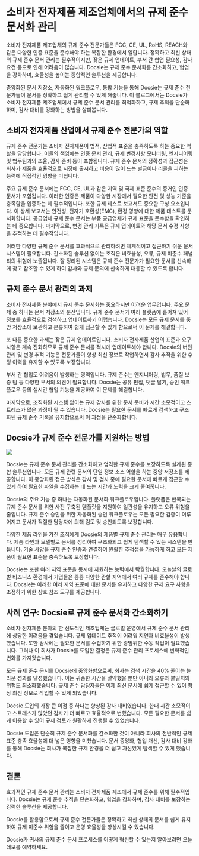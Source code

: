 # 소비자 전자제품 제조업체에서의 규제 준수 문서화 관리

소비자 전자제품 제조업체의 규제 준수 전문가들은 FCC, CE, UL, RoHS, REACH와 같은 다양한 인증 표준을 준수해야 하는 복잡한 환경에서 일합니다. 정확하고 최신 상태의 규제 준수 문서 관리는 필수적이지만, 잦은 규제 업데이트, 부서 간 협업 필요성, 감사 요건 등으로 인해 어려움이 많습니다. Docsie는 규제 준수 문서화를 간소화하고, 협업을 강화하며, 효율성을 높이는 종합적인 솔루션을 제공합니다.

중앙화된 문서 저장소, 자동화된 워크플로우, 통합 기능을 통해 Docsie는 규제 준수 전문가들이 문서를 정확하고 쉽게 관리할 수 있게 해줍니다. 이 블로그에서는 Docsie가 소비자 전자제품 제조업체에서 규제 준수 문서 관리를 최적화하고, 규제 추적을 단순화하며, 감사 대비를 강화하는 방법을 살펴봅니다.

## 소비자 전자제품 산업에서 규제 준수 전문가의 역할

규제 준수 전문가는 소비자 전자제품이 법적, 산업적 표준을 충족하도록 하는 중요한 역할을 담당합니다. 이들의 책임에는 인증 문서 관리, 규제 변경사항 모니터링, 엔지니어링 및 법무팀과의 조율, 감사 준비 등이 포함됩니다. 규제 준수 문서의 정확성과 접근성은 회사가 제품을 효율적으로 시장에 출시하고 비용이 많이 드는 벌금이나 리콜을 피하는 능력에 직접적인 영향을 미칩니다.

주요 규제 준수 문서에는 FCC, CE, UL과 같은 지역 및 국제 표준 준수의 증거인 인증 문서가 포함됩니다. 이러한 인증은 제품이 다양한 시장에서 필요한 안전 및 성능 기준을 충족함을 입증하는 데 필수적입니다. 또한 규제 테스트 보고서도 중요한 구성 요소입니다. 이 상세 보고서는 안전성, 전자기 호환성(EMC), 환경 영향에 대한 제품 테스트를 문서화합니다. 공급업체 규제 준수 문서는 부품 공급업체가 규제 표준을 준수함을 확인하는 데 중요합니다. 마지막으로, 변경 관리 기록은 규제 업데이트와 해당 문서 수정 사항을 추적하는 데 필수적입니다.

이러한 다양한 규제 준수 문서를 효과적으로 관리하려면 체계적이고 접근하기 쉬운 문서 시스템이 필요합니다. 간소화된 솔루션 없이는 조직은 비효율성, 오류, 규제 미준수 페널티의 위험에 노출됩니다. 잘 정리된 시스템은 규제 준수 전문가가 필요한 문서를 신속하게 찾고 참조할 수 있게 하여 감사와 규제 문의에 신속하게 대응할 수 있도록 합니다.

## 규제 준수 문서 관리의 과제

소비자 전자제품 분야에서 규제 준수 문서화는 중요하지만 어려운 업무입니다. 주요 문제 중 하나는 문서 저장소의 분산입니다. 규제 준수 문서가 여러 플랫폼에 흩어져 있어 정보를 효율적으로 검색하고 업데이트하기 어렵습니다. Docsie는 모든 규제 문서를 중앙 저장소에 보관하고 분류하여 쉽게 접근할 수 있게 함으로써 이 문제를 해결합니다.

또 다른 중요한 과제는 잦은 규제 업데이트입니다. 소비자 전자제품 산업의 표준과 요구 사항은 계속 진화하므로 규제 준수 문서를 적시에 업데이트해야 합니다. Docsie의 버전 관리 및 변경 추적 기능은 전문가들이 항상 최신 정보로 작업하면서 감사 추적을 위한 수정 이력을 유지할 수 있도록 보장합니다.

부서 간 협업도 어려움이 발생하는 영역입니다. 규제 준수는 엔지니어링, 법무, 품질 보증 팀 등 다양한 부서의 의견이 필요합니다. Docsie는 공유 편집, 댓글 달기, 승인 워크플로우 등의 실시간 협업 기능을 제공하여 이 문제를 해결합니다.

마지막으로, 조직화된 시스템 없이는 규제 감사를 위한 문서 준비가 시간 소모적이고 스트레스가 많은 과정이 될 수 있습니다. Docsie는 필요한 문서를 빠르게 검색하고 구조화된 규제 준수 기록을 유지함으로써 이 과정을 단순화합니다.

## Docsie가 규제 준수 전문가를 지원하는 방법

![](https://cdn.docsie.io/workspace_PxAvC1Uenuc7ad6H3/doc_wn84Jkoc6hIMTO2eE/file_WyrqEK0E1zfn5P8Ia/image_ed244903-132a-cf9b-c7f2-bda1651bfa30.jpg)

Docsie는 규제 준수 문서 관리를 간소화하고 엄격한 규제 준수를 보장하도록 설계된 종합 솔루션입니다. 모든 규제 관련 문서의 단일 정보 소스 역할을 하는 중앙 저장소를 제공합니다. 이 중앙화된 접근 방식은 감사 및 검사 중에 필요한 문서에 빠르게 접근할 수 있게 하여 필요한 파일을 수집하는 데 드는 시간과 노력을 크게 줄여줍니다.

Docsie의 주요 기능 중 하나는 자동화된 문서화 워크플로우입니다. 플랫폼은 반복되는 규제 준수 문서를 위한 사전 구축된 템플릿을 지원하여 일관성을 유지하고 오류 위험을 줄입니다. 규제 준수 승인을 위한 자동화된 승인 워크플로우는 모든 필요한 검증이 이루어지고 문서가 적절한 담당자에 의해 검토 및 승인되도록 보장합니다.

다양한 제품 라인을 가진 조직에게 Docsie의 제품별 규제 준수 관리는 매우 유용합니다. 제품 라인과 모델별로 문서를 정리하여 구조화되고 쉽게 탐색할 수 있는 시스템을 만듭니다. 기술 사양을 규제 준수 인증과 연결하여 원활한 추적성을 가능하게 하고 모든 제품이 필요한 표준을 충족하도록 보장합니다.

Docsie는 또한 여러 지역 표준을 동시에 지원하는 능력에서 탁월합니다. 오늘날의 글로벌 비즈니스 환경에서 기업들은 종종 다양한 관할 지역에서 여러 규제를 준수해야 합니다. Docsie는 이러한 여러 지역 표준에 대한 문서를 유지하고 다양한 규제 요구 사항을 조정하기 위한 상호 참조 도구를 제공합니다.

## 사례 연구: Docsie로 규제 준수 문서화 간소화하기

소비자 전자제품 분야의 한 선도적인 제조업체는 글로벌 운영에서 규제 준수 문서 관리에 상당한 어려움을 겪었습니다. 규제 업데이트 추적이 어려워 지연과 비효율성이 발생했습니다. 또한 감사에는 필요한 문서를 수집하기 위한 광범위한 수동 작업이 필요했습니다. 그러나 이 회사가 Docsie를 도입한 결정은 규제 준수 관리 프로세스에 변혁적인 변화를 가져왔습니다.

모든 규제 준수 문서를 Docsie에 중앙화함으로써, 회사는 검색 시간을 40% 줄이는 놀라운 성과를 달성했습니다. 이는 귀중한 시간을 절약했을 뿐만 아니라 오류와 불일치의 위험도 최소화했습니다. 규제 준수 담당자들은 이제 최신 문서에 쉽게 접근할 수 있어 항상 최신 정보로 작업할 수 있게 되었습니다.

Docsie 도입의 가장 큰 이점 중 하나는 향상된 감사 대비였습니다. 한때 시간 소모적이고 스트레스가 많았던 감사가 더 빠르고 효율적으로 변했습니다. 모든 필요한 문서를 쉽게 이용할 수 있어 규제 검토가 원활하게 진행될 수 있었습니다.

Docsie 도입은 단순히 규제 준수 문서화를 간소화한 것이 아니라 회사의 전반적인 규제 표준 충족 효율성에 더 넓은 영향을 미쳤습니다. 문서 중앙화, 협업 개선, 감사 대비 강화를 통해 Docsie는 회사가 복잡한 규제 환경을 더 쉽고 자신있게 탐색할 수 있게 했습니다.

## 결론

효과적인 규제 준수 문서 관리는 소비자 전자제품 제조에서 규제 준수를 위해 필수적입니다. Docsie는 규제 준수 추적을 단순화하고, 협업을 강화하며, 감사 대비를 보장하는 강력한 솔루션을 제공합니다.

Docsie를 활용함으로써 규제 준수 전문가들은 정확하고 최신 상태의 문서를 쉽게 유지하여 규제 미준수 위험을 줄이고 운영 효율성을 향상시킬 수 있습니다.

Docsie가 귀사의 규제 준수 문서 프로세스를 어떻게 혁신할 수 있는지 알아보려면 오늘 데모를 예약하세요.